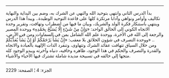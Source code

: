 ------------------------------------------------------------------------

بدأ الدرس الثاني وانتهى بتوحيد الله والنهي عن الشرك به، وضم بين البداية
والنهاية تكاليف وأوامر ونواهي وآدابا مرتكزة كلها على قاعدة التوحيد
الوطيدة.. ويبدأ هذا الدرس وينتهي باستنكار فكرة الولد والشريك، وبيان ما
فيها من اضطراب وتهافت، وتقرير وحدة الاتجاه الكوني إلى الخالق الواحد:
«وَإِنْ مِنْ شَيْءٍ إِلَّا يُسَبِّحُ بِحَمْدِهِ» ووحدة المصير والرجعة إلى الله في الآخرة،
ووحدة علم الله الشامل بمن في السماوات ومن في الأرض، ووحدة التصرف في شؤون
الخلائق بلا معقب: «إِنْ يَشَأْ يَرْحَمْكُمْ أَوْ إِنْ يَشَأْ يُعَذِّبْكُمْ» ..  
ومن خلال السياق تتهافت عقائد الشرك وتتهاوى، وتنفرد الذات الإلهية
بالعبادة والاتجاه والقدرة والتصرف والحكم في هذا الوجود، ظاهره وخافيه،
دنياه وآخرته ويبدو الوجود كله متجها إلى خالقه في تسبيحة مديدة شاملة
تشترك فيها الأحياء والأشياء.

------------------------------------------------------------------------

الجزء: 4 ¦ الصفحة: 2229
